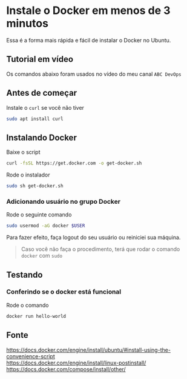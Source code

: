 # Instale o Docker em menos de 3 minutos

Essa é a forma mais rápida e fácil de instalar o Docker no Ubuntu.

## Tutorial em vídeo
Os comandos abaixo foram usados no vídeo do meu canal `ABC DevOps`

## Antes de começar
Instale o `curl` se você não tiver 
```bash
sudo apt install curl
```

## Instalando Docker
Baixe o script
```bash
curl -fsSL https://get.docker.com -o get-docker.sh
```

Rode o instalador
```bash
sudo sh get-docker.sh
```


### Adicionando usuário no grupo Docker
Rode o seguinte comando
```bash
sudo usermod -aG docker $USER
```

Para fazer efeito, faça logout do seu usuário ou reiniciei sua máquina.

> Caso você não faça o procedimento, terá que rodar o comando `docker` com `sudo`

## Testando

### Conferindo se o docker está funcional
Rode o comando
```bash
docker run hello-world
```



## Fonte
https://docs.docker.com/engine/install/ubuntu/#install-using-the-convenience-script  
https://docs.docker.com/engine/install/linux-postinstall/  
https://docs.docker.com/compose/install/other/  